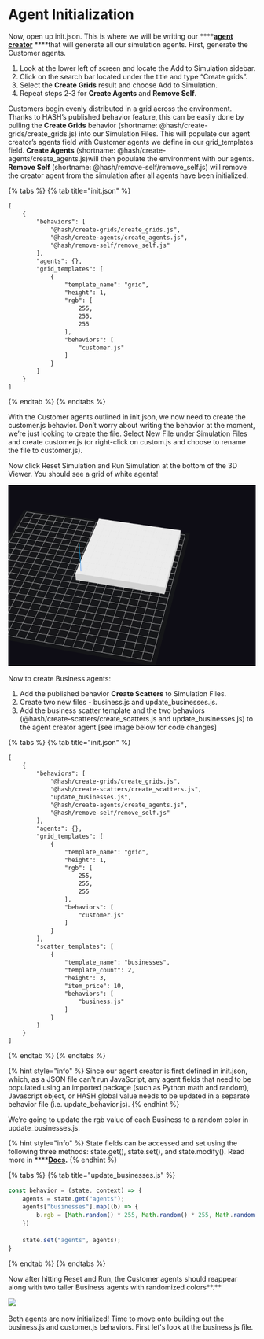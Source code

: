 # Agent Initialization

Now, open up init.json. This is where we will be writing our ****[**agent creator**](https://docs.hash.ai/core/anatomy-of-an-agent/initial-state) ****that will generate all our simulation agents. First, generate the Customer agents. 

1. Look at the lower left of screen and locate the Add to Simulation sidebar. 
2. Click on the search bar located under the title and type “Create grids”.
3. Select the **Create Grids** result and choose Add to Simulation.
4. Repeat steps 2-3 for **Create Agents** and **Remove Self**.

Customers begin evenly distributed in a grid across the environment. Thanks to HASH’s published behavior feature, this can be easily done by pulling the **Create Grids** behavior \(shortname: @hash/create-grids/create\_grids.js\) into our Simulation Files. This will populate our agent creator’s agents field with Customer agents we define in our grid\_templates field. **Create Agents** \(shortname: @hash/create-agents/create\_agents.js\)will then populate the environment with our agents. **Remove Self** \(shortname: @hash/remove-self/remove\_self.js\) will remove the creator agent from the simulation after all agents have been initialized.

{% tabs %}
{% tab title="init.json" %}
```text
[
    {
        "behaviors": [
            "@hash/create-grids/create_grids.js",
            "@hash/create-agents/create_agents.js",
            "@hash/remove-self/remove_self.js"
        ],
        "agents": {},
        "grid_templates": [
            {
                "template_name": "grid",
                "height": 1,
                "rgb": [
                    255,
                    255,
                    255
                ],
                "behaviors": [
                    "customer.js"
                ]
            }
        ]
    }
]
```
{% endtab %}
{% endtabs %}

With the Customer agents outlined in init.json, we now need to create the customer.js behavior. Don’t worry about writing the behavior at the moment, we’re just looking to create the file. Select New File under Simulation Files and create customer.js \(or right-click on custom.js and choose to rename the file to customer.js\). 

Now click Reset Simulation and Run Simulation at the bottom of the 3D Viewer. You should see a grid of white agents!

![Initial Grid of Agents](../../.gitbook/assets/screen-shot-2020-12-17-at-10.38.46-am.png)

Now to create Business agents:

1. Add the published behavior **Create Scatters** to Simulation Files.
2. Create two new files - business.js and update\_businesses.js.
3. Add the business scatter template and the two behaviors  \(@hash/create-scatters/create\_scatters.js and update\_businesses.js\) to the agent creator agent \[see image below for code changes\]

{% tabs %}
{% tab title="init.json" %}
```text
[
    {
        "behaviors": [
            "@hash/create-grids/create_grids.js",
            "@hash/create-scatters/create_scatters.js",
            "update_businesses.js",
            "@hash/create-agents/create_agents.js",
            "@hash/remove-self/remove_self.js"
        ],
        "agents": {},
        "grid_templates": [
            {
                "template_name": "grid",
                "height": 1,
                "rgb": [
                    255,
                    255,
                    255
                ],
                "behaviors": [
                    "customer.js"
                ]
            }
        ],
        "scatter_templates": [
            {
                "template_name": "businesses",
                "template_count": 2,
                "height": 3,
                "item_price": 10,
                "behaviors": [
                    "business.js"
                ]
            }
        ]
    }
]
```
{% endtab %}
{% endtabs %}

{% hint style="info" %}
Since our agent creator is first defined in init.json, which, as a JSON file can't run JavaScript, any agent fields that need to be populated using an imported package \(such as Python math and random\), Javascript object, or HASH global value needs to be updated in a separate behavior file \(i.e. update\_behavior.js\).
{% endhint %}

We’re going to update the rgb value of each Business to a random color in update\_businesses.js. 

{% hint style="info" %}
State fields can be accessed and set using the following three methods: state.get\(\), state.set\(\), and state.modify\(\). Read more in ****[**Docs**](https://docs.hash.ai/core/anatomy-of-an-agent/state#getting-and-setting-state)**.**
{% endhint %}

{% tabs %}
{% tab title="update\_businesses.js" %}
```javascript
const behavior = (state, context) => {
    agents = state.get("agents");
    agents["businesses"].map((b) => {
        b.rgb = [Math.random() * 255, Math.random() * 255, Math.random() * 255];
    })
    
    state.set("agents", agents);
}
```
{% endtab %}
{% endtabs %}

Now after hitting Reset and Run, the Customer agents should reappear along with two taller Business agents with randomized colors**.**

![](https://lh6.googleusercontent.com/z8zoPbPCXM4kcBdLuzM6APM4sjpUvnyqkNFlZ7lB9H6Ang_mikDVLwIsmZlMXE4lDq_e7_BGUkmyMJEW4j5HJ9WTPuAne-bZCMikXym8VdRlnkwbWhYlUlwWv315VuyLyR_OvLEf)

Both agents are now initialized! Time to move onto building out the business.js and customer.js behaviors. First let's look at the business.js file.

